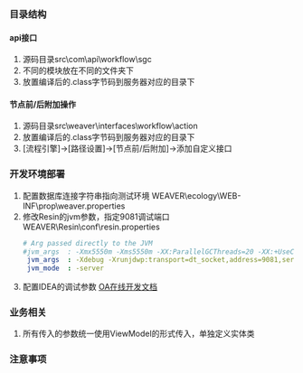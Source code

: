 ### 目录结构
#### api接口
1. 源码目录src\com\api\workflow\sgc
2. 不同的模块放在不同的文件夹下
3. 放置编译后的.class字节码到服务器对应的目录下
#### 节点前/后附加操作
1. 源码目录src\weaver\interfaces\workflow\action
2. 放置编译后的.class字节码到服务器对应的目录下
3. [流程引擎]->[路径设置]->[节点前/后附加]->添加自定义接口
### 开发环境部署
1. 配置数据库连接字符串指向测试环境
WEAVER\ecology\WEB-INF\prop\weaver.properties
2. 修改Resin的jvm参数，指定9081调试端口
WEAVER\Resin\conf\resin.properties
    ```yaml
    # Arg passed directly to the JVM
    #jvm_args  : -Xmx5550m -Xms5550m -XX:ParallelGCThreads=20 -XX:+UseConcMarkSweepGC -XX:-OmitStackTraceInFastThrow -XX:+UseParNewGC -XX:+DisableExplicitGC -javaagent:wagent.jar -Djdk.tls.ephemeralDHKeySize=2048 -Dfile.encoding=GBK
     jvm_args  : -Xdebug -Xrunjdwp:transport=dt_socket,address=9081,server=y,suspend=n -Dcom.sun.management.jmxremote -Xloggc:/var/log/gc.log -Xmx1550m -Xms1550m -XX:ParallelGCThreads=20 -XX:+UseConcMarkSweepGC -XX:+UseParNewGC -XX:+DisableExplicitGC
     jvm_mode  : -server
    ```
3. 配置IDEA的调试参数
[OA在线开发文档](https://e-cloudstore.com/doc.html?appId=c6a9ae6e47b74d4da04c935ed51d177a&maxImgWidth=800#%E4%B8%83%E3%80%81resin%E8%BF%9C%E7%A8%8Bdebug%E9%85%8D%E7%BD%AE)
### 业务相关
1. 所有传入的参数统一使用ViewModel的形式传入，单独定义实体类
### 注意事项

